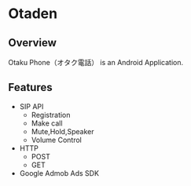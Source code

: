 # Otaden
## Overview
Otaku Phone（オタク電話） is an Android Application.  

## Features
- SIP API
    - Registration
    - Make call
    - Mute,Hold,Speaker
    - Volume Control
- HTTP 
    - POST
    - GET
- Google Admob Ads SDK